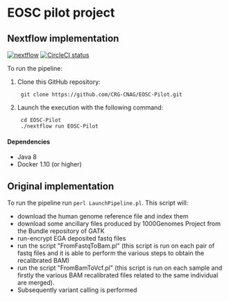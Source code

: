 # EOSC pilot project

## Nextflow implementation 

[![nextflow](https://img.shields.io/badge/nextflow-%E2%89%A50.26.0-brightgreen.svg)](http://nextflow.io)
[![CircleCI status](https://circleci.com/gh/CRG-CNAG/EOSC-Pilot.png?style=shield)](https://circleci.com/gh/CRG-CNAG/EOSC-Pilot/tree/master)

To run the pipeline: 

1. Clone this GitHub repository: 

        git clone https://github.com/CRG-CNAG/EOSC-Pilot.git 

2. Launch the execution with the following command:

        cd EOSC-Pilot
        ./nextflow run EOSC-Pilot
    
    
#### Dependencies 

* Java 8 
* Docker 1.10 (or higher)
    

## Original implementation 


To run the pipeline run `perl LaunchPipeline.pl`. This script will:

* download the human genome reference file and index them
* download some ancillary files produced by 1000Genomes Project from the Bundle repository of GATK
* run-encrypt EGA deposited fastq files
* run the script "FromFastqToBam.pl" (this script is run on each pair of fastq files and it is able to perform the various steps to obtain the recalibrated BAM)
* run the script "FromBamToVcf.pl" (this script is run on each sample and firstly the various BAM recalibrated files related to the same individual are merged). 
* Subsequently variant calling is performed
